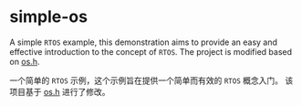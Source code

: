 # simple-os

A simple `RTOS` example, this demonstration aims to provide an easy and effective introduction to the concept of `RTOS`. 
The project is modified based on [os.h](https://github.com/adamheinrich/os.h).

一个简单的 `RTOS` 示例，这个示例旨在提供一个简单而有效的 `RTOS` 概念入门。
该项目基于 [os.h](https://github.com/adamheinrich/os.h) 进行了修改。
